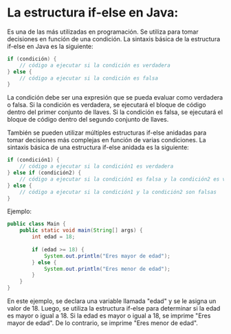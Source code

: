 
# La estructura if-else en Java:
Es una de las más utilizadas en programación. Se utiliza para tomar decisiones en función de una condición. La sintaxis básica de la estructura if-else en Java es la siguiente:
```java
if (condición) {
    // código a ejecutar si la condición es verdadera
} else {
    // código a ejecutar si la condición es falsa
}
```

La condición debe ser una expresión que se pueda evaluar como verdadera o falsa. Si la condición es verdadera, se ejecutará el bloque de código dentro del primer conjunto de llaves. Si la condición es falsa, se ejecutará el bloque de código dentro del segundo conjunto de llaves.

También se pueden utilizar múltiples estructuras if-else anidadas para tomar decisiones más complejas en función de varias condiciones. La sintaxis básica de una estructura if-else anidada es la siguiente:
```java
if (condición1) {
    // código a ejecutar si la condición1 es verdadera
} else if (condición2) {
    // código a ejecutar si la condición1 es falsa y la condición2 es verdadera
} else {
    // código a ejecutar si la condición1 y la condición2 son falsas
}
````

Ejemplo:
```java
public class Main {
    public static void main(String[] args) {
        int edad = 18;
        
        if (edad >= 18) {
            System.out.println("Eres mayor de edad");
        } else {
            System.out.println("Eres menor de edad");
        }
    }
}
```
En este ejemplo, se declara una variable llamada "edad" y se le asigna un valor de 18. Luego, se utiliza la estructura if-else para determinar si la edad es mayor o igual a 18. Si la edad es mayor o igual a 18, se imprime "Eres mayor de edad". De lo contrario, se imprime "Eres menor de edad".
